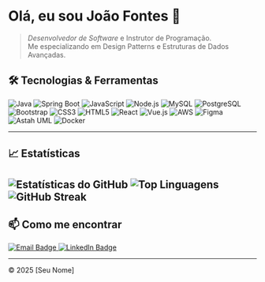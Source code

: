 # Olá, eu sou João Fontes 👋

> *Desenvolvedor de Software* e Instrutor de Programação.  
> Me especializando em Design Patterns e Estruturas de Dados Avançadas.


## 🛠️ Tecnologias & Ferramentas

![Java](https://img.shields.io/badge/Java-ED8B00?style=for-the-badge&logo=java&logoColor=white)
![Spring Boot](https://img.shields.io/badge/Spring%20Boot-6DB33F?style=for-the-badge&logo=springboot&logoColor=white)
![JavaScript](https://img.shields.io/badge/JavaScript-F7DF1E?style=for-the-badge&logo=javascript&logoColor=black)
![Node.js](https://img.shields.io/badge/Node.js-339933?style=for-the-badge&logo=nodedotjs&logoColor=white)
![MySQL](https://img.shields.io/badge/MySQL-005C84?style=for-the-badge&logo=mysql&logoColor=white)
![PostgreSQL](https://img.shields.io/badge/PostgreSQL-4169E1?style=for-the-badge&logo=postgresql&logoColor=white)
![Bootstrap](https://img.shields.io/badge/Bootstrap-7952B3?style=for-the-badge&logo=bootstrap&logoColor=white)
![CSS3](https://img.shields.io/badge/CSS3-1572B6?style=for-the-badge&logo=css3&logoColor=white)
![HTML5](https://img.shields.io/badge/HTML5-E34F26?style=for-the-badge&logo=html5&logoColor=white)
![React](https://img.shields.io/badge/React-61DAFB?style=for-the-badge&logo=react&logoColor=black)
![Vue.js](https://img.shields.io/badge/Vue.js-35495E?style=for-the-badge&logo=vue.js&logoColor=4FC08D)
![AWS](https://img.shields.io/badge/AWS-232F3E?style=for-the-badge&logo=amazonaws&logoColor=white)
![Figma](https://img.shields.io/badge/Figma-F24E1E?style=for-the-badge&logo=figma&logoColor=white)
![Astah UML](https://img.shields.io/badge/Astah_UML-444444?style=for-the-badge&logoColor=white)
![Docker](https://img.shields.io/badge/Docker-2496ED?style=for-the-badge&logo=docker&logoColor=white)

---

## 📈 Estatísticas

![Estatísticas do GitHub](https://github-readme-stats.vercel.app/api?username=joaoFontes-debug&show_icons=true&theme=radical)
![Top Linguagens](https://github-readme-stats.vercel.app/api/top-langs/?username=joaoFontes-debug&layout=compact&theme=radical)
![GitHub Streak](https://streak-stats.demolab.com/?user=joaoFontes-debug&theme=radical)
---


## 📫 Como me encontrar

<p align="left">
  <a href="mailto: j.henry.kings@gmail.com" target="_blank">
    <img src="https://img.shields.io/badge/Email-j.henry.kings@gmail.com-D14836?style=for-the-badge&logo=gmail&logoColor=white" alt="Email Badge"/>
  </a>
  <a href="https://www.linkedin.com/in/joao-henrique-reis-fontes/" target="_blank">
    <img src="https://img.shields.io/badge/LinkedIn-João%20Henrique%20Fontes-0A66C2?style=for-the-badge&logo=linkedin&logoColor=white" alt="LinkedIn Badge"/>
  </a>
</p>

---

&copy; 2025 [Seu Nome]

